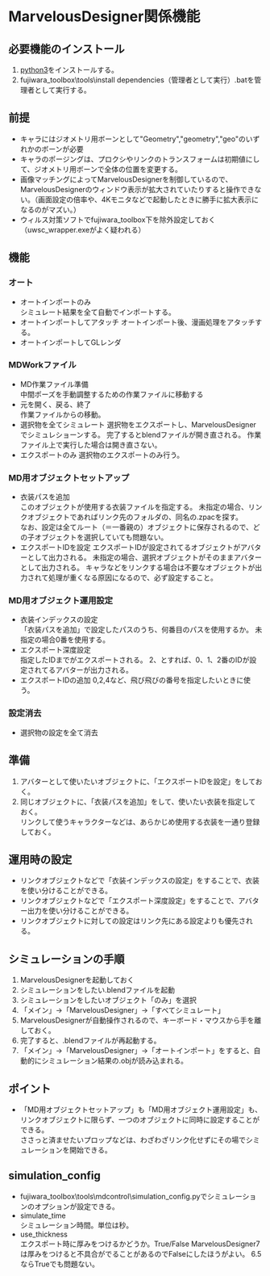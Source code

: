 ﻿# MarvelousDesigner関係機能

## 必要機能のインストール
1. [python3](https://www.python.org/downloads/)をインストールする。
1. fujiwara_toolbox\tools\install dependencies（管理者として実行）.batを管理者として実行する。

## 前提
* キャラにはジオメトリ用ボーンとして"Geometry","geometry","geo"のいずれかのボーンが必要
* キャラのポージングは、プロクシやリンクのトランスフォームは初期値にして、ジオメトリ用ボーンで全体の位置を変更する。
* 画像マッチングによってMarvelousDesignerを制御しているので、MarvelousDesignerのウィンドウ表示が拡大されていたりすると操作できない。（画面設定の倍率や、4Kモニタなどで起動したときに勝手に拡大表示になるのがマズい。）
* ウィルス対策ソフトでfujiwara_toolbox下を除外設定しておく（uwsc_wrapper.exeがよく疑われる）

## 機能
### オート
* オートインポートのみ  
    シミュレート結果を全て自動でインポートする。
* オートインポートしてアタッチ
    オートインポート後、漫画処理をアタッチする。
* オートインポートしてGLレンダ

### MDWorkファイル
* MD作業ファイル準備  
    中間ポーズを手動調整するための作業ファイルに移動する
* 元を開く、戻る、終了  
    作業ファイルからの移動。
* 選択物を全てシミュレート
    選択物をエクスポートし、MarvelousDesignerでシミュレショーンする。
    完了するとblendファイルが開き直される。
    作業ファイル上で実行した場合は開き直さない。
* エクスポートのみ
    選択物のエクスポートのみ行う。

### MD用オブジェクトセットアップ
* 衣装パスを追加  
    このオブジェクトが使用する衣装ファイルを指定する。
    未指定の場合、リンクオブジェクトであればリンク先のフォルダの、同名の.zpacを探す。  
    なお、設定は全てルート（＝一番親の）オブジェクトに保存されるので、どの子オブジェクトを選択していても問題ない。
* エクスポートIDを設定
    エクスポートIDが設定されてるオブジェクトがアバターとして出力される。
    未指定の場合、選択オブジェクトがそのままアバターとして出力される。
    キャラなどをリンクする場合は不要なオブジェクトが出力されて処理が重くなる原因になるので、必ず設定すること。

### MD用オブジェクト運用設定
* 衣装インデックスの設定  
    「衣装パスを追加」で設定したパスのうち、何番目のパスを使用するか。
    未指定の場合0番を使用する。
* エクスポート深度設定  
    指定したIDまでがエクスポートされる。
    2、とすれば、0、1、2番のIDが設定されてるアバターが出力される。
* エクスポートIDの追加
    0,2,4など、飛び飛びの番号を指定したいときに使う。

### 設定消去
* 選択物の設定を全て消去

## 準備
1. アバターとして使いたいオブジェクトに、「エクスポートIDを設定」をしておく。
1. 同じオブジェクトに、「衣装パスを追加」をして、使いたい衣装を指定しておく。  
リンクして使うキャラクターなどは、あらかじめ使用する衣装を一通り登録しておく。

## 運用時の設定
* リンクオブジェクトなどで「衣装インデックスの設定」をすることで、衣装を使い分けることができる。
* リンクオブジェクトなどで「エクスポート深度設定」をすることで、アバター出力を使い分けることができる。
* リンクオブジェクトに対しての設定はリンク先にある設定よりも優先される。

## シミュレーションの手順
1. MarvelousDesignerを起動しておく
1. シミュレーションをしたい.blendファイルを起動
1. シミュレーションをしたいオブジェクト「のみ」を選択
1. 「メイン」→「MarvelousDesigner」→「すべてシミュレート」
1. MarvelousDesignerが自動操作されるので、キーボード・マウスから手を離しておく。
1. 完了すると、.blendファイルが再起動する。
1. 「メイン」→「MarvelousDesigner」→「オートインポート」をすると、自動的にシミュレーション結果の.objが読み込まれる。


## ポイント
* 「MD用オブジェクトセットアップ」も「MD用オブジェクト運用設定」も、リンクオブジェクトに限らず、一つのオブジェクトに同時に設定することができる。  
ささっと済ませたいプロップなどは、わざわざリンク化せずにその場でシミュレーションを開始できる。

## simulation_config
* fujiwara_toolbox\tools\mdcontrol\simulation_config.pyでシミュレーションのオプションが設定できる。
* simulate_time  
    シミュレーション時間。単位は秒。
* use_thickness  
    エクスポート時に厚みをつけるかどうか。True/False
    MarvelousDesigner7は厚みをつけると不具合がでることがあるのでFalseにしたほうがよい。
    6.5ならTrueでも問題ない。


